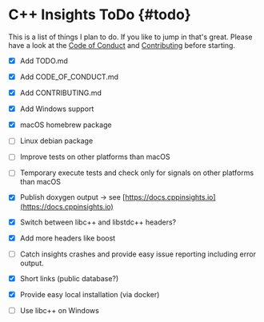 # C++ Insights ToDo {#todo}

This is a list of things I plan to do. If you like to jump in that's great. Please have a look at the [Code of Conduct](CODE_OF_CONDUCT.md) and [Contributing](CONTRIBUTING.md) before starting.


- [X] Add TODO.md
- [X] Add CODE_OF_CONDUCT.md
- [X] Add CONTRIBUTING.md
- [X] Add Windows support
- [X] macOS homebrew package
- [ ] Linux debian package
- [ ] Improve tests on other platforms than macOS
- [ ] Temporary execute tests and check only for signals on other platforms than macOS
- [X] Publish doxygen output -> see [https://docs.cppinsights.io](https://docs.cppinsights.io)
- [X]  Switch between libc++ and libstdc++ headers?
- [X] Add more headers like boost
- [ ] Catch insights crashes and provide easy issue reporting including error output.
- [X] Short links (public database?)
- [X] Provide easy local installation (via docker)
- [ ] Use libc++ on Windows

